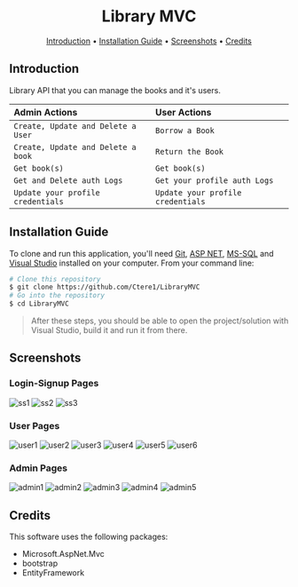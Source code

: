 <h1 align="center">
  Library MVC
  <br>
</h1>

<p align="center">
  <a href="#introduction">Introduction</a> •
  <a href="#installation-guide">Installation Guide</a> •
  <a href="#screenshots">Screenshots</a> •
  <a href="#credits">Credits</a> 
</p>

## Introduction
Library API that you can manage the books and it's users.

| Admin Actions                         | User Actions                       |                                     
| :-----------------------------------  | :-------------------------------   |        
| `Create, Update and Delete a User`    | `Borrow a Book`                    |         
| `Create, Update and Delete a book`    | `Return the Book`                  |        
| `Get book(s)`                         | `Get book(s)`                      |        
| `Get and Delete auth Logs`            | `Get your profile auth Logs`       |        
| `Update your profile credentials`     | `Update your profile credentials`  |        


## Installation Guide

To clone and run this application, you'll need [Git](https://git-scm.com), [ASP NET](https://dotnet.microsoft.com/en-us/apps/aspnet), [MS-SQL](https://www.microsoft.com/en-us/sql-server/sql-server-downloads) and [Visual Studio](https://visualstudio.microsoft.com/downloads/) installed on your computer. From your command line:

```bash
# Clone this repository
$ git clone https://github.com/Ctere1/LibraryMVC
# Go into the repository
$ cd LibraryMVC
```
> After these steps,  you should be able to open the project/solution with Visual Studio, build it and run it from there.

## Screenshots
### Login-Signup Pages
![ss1](https://user-images.githubusercontent.com/62745858/208377241-e6f69926-6e47-43ee-8243-ab43cc6c1ca9.png)
![ss2](https://user-images.githubusercontent.com/62745858/208377244-46e82e5a-9d17-4f58-8a61-b11cc3b467ca.png)
![ss3](https://user-images.githubusercontent.com/62745858/208377236-033cc98c-44d8-4b03-8e04-b100d8c8033e.png)

### User Pages
![user1](https://user-images.githubusercontent.com/62745858/208377113-98f4e78f-d3f3-4987-9af1-9a4d4316cd84.png)
![user2](https://user-images.githubusercontent.com/62745858/208377114-de644782-29b1-477d-99f9-f3775211a394.png)
![user3](https://user-images.githubusercontent.com/62745858/208377116-4211df21-221c-45f0-9287-0cd45ccf678d.png)
![user4](https://user-images.githubusercontent.com/62745858/208377104-9fd1cc11-156f-4ece-a068-358aefc2686f.png)
![user5](https://user-images.githubusercontent.com/62745858/208377109-43c0f13c-c14b-443d-85fc-b6a9d266dbcd.png)
![user6](https://user-images.githubusercontent.com/62745858/208377112-5144dcd0-3c48-42a3-b042-4d20eecd10c8.png)

### Admin Pages
![admin1](https://user-images.githubusercontent.com/62745858/208377186-d93b4b14-1393-4f35-8da6-fdf556577e65.png)
![admin2](https://user-images.githubusercontent.com/62745858/208377188-80248c8c-e6bd-4e1f-8ef1-3bd9c5e9c79a.png)
![admin3](https://user-images.githubusercontent.com/62745858/208377192-8f489250-31be-47c3-afff-4c7e34d8ab8c.png)
![admin4](https://user-images.githubusercontent.com/62745858/208377195-c88763c9-b453-4bab-9c05-3466041d06a4.png)
![admin5](https://user-images.githubusercontent.com/62745858/208377180-35838f01-010a-44fe-9b47-b036f57f5d46.png)

## Credits

This software uses the following packages:

- Microsoft.AspNet.Mvc
- bootstrap
- EntityFramework
